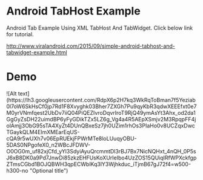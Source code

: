 # Android TabHost Example
Android Tab Example Using XML TabHost And TabWidget. Click below link for tutorial.

http://www.viralandroid.com/2015/09/simple-android-tabhost-and-tabwidget-example.html

<h1>Demo</h1>
![Alt text](https://lh3.googleusercontent.com/RdpX6p2H7kq3WkRqToBman7f5Yeziab0l7oW6SkHsCf0jp7Rd1F8Xvyghk03Bher7ZXGh7Pu9qyKbR3qdwXEEEfxt0e7M0yrVNmfqest2UbDv7iiQ04PiQEZIvroDqvrIroT9RjQ49ymAsYt3Ahx_od2da1GgGyZsDH22uimdBP6yFyGDikTZx5LZ6g_Vg4a4R5AEpXSmjv2M3RpqpFF4jolAmjj3ObG95sTA4XyZt4DUnQBxeSz7jh0UZim1rhOs3PIaHo0v8UCZqxDwcTGaykQLM4ElmXMEarEqUS-cQA9r5wUXh7v06EpRUEkjFPWrMTe8loLUuqyOBU-5DAS0NPgofeX0_n2WBcJFDWV-O0OG0m_uf82xjCfd_yYl3SdyiAyuQrcmmtDl3rBJ7Bx7NicNQHxt_4nQH_0P5sJ6xB8DK0a9Pd7JnwDi85zkzEHFUsKoXUrIeIbo4UzZOS15QUiqIRfWPXckfgpZTmsCGbd1BOJQBWH3qpECWblKq3lY3Wjhkduc_iTjmB67gJ72f4=w500-h300-no "Optional title")
